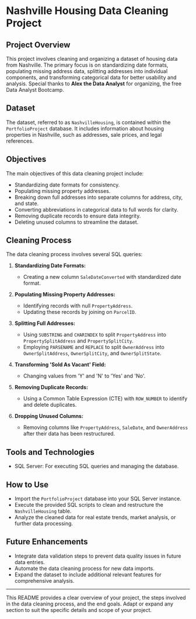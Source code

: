 
# Nashville Housing Data Cleaning Project

## Project Overview
This project involves cleaning and organizing a dataset of housing data from Nashville. The primary focus is on standardizing date formats, populating missing address data, splitting addresses into individual components, and transforming categorical data for better usability and analysis. Special thanks to **Alex the Data Analyst** for organizing, the free Data Analyst Bootcamp.

## Dataset
The dataset, referred to as `NashvilleHousing`, is contained within the `PortfolioProject` database. It includes information about housing properties in Nashville, such as addresses, sale prices, and legal references.

## Objectives
The main objectives of this data cleaning project include:
- Standardizing date formats for consistency.
- Populating missing property addresses.
- Breaking down full addresses into separate columns for address, city, and state.
- Converting abbreviations in categorical data to full words for clarity.
- Removing duplicate records to ensure data integrity.
- Deleting unused columns to streamline the dataset.

## Cleaning Process
The data cleaning process involves several SQL queries:

1. **Standardizing Date Formats:**
   - Creating a new column `SaleDateConverted` with standardized date format.

2. **Populating Missing Property Addresses:**
   - Identifying records with null `PropertyAddress`.
   - Updating these records by joining on `ParcelID`.

3. **Splitting Full Addresses:**
   - Using `SUBSTRING` and `CHARINDEX` to split `PropertyAddress` into `PropertySplitAddress` and `PropertySplitCity`.
   - Employing `PARSENAME` and `REPLACE` to split `OwnerAddress` into `OwnerSplitAddress`, `OwnerSplitCity`, and `OwnerSplitState`.

4. **Transforming 'Sold As Vacant' Field:**
   - Changing values from 'Y' and 'N' to 'Yes' and 'No'.

5. **Removing Duplicate Records:**
   - Using a Common Table Expression (CTE) with `ROW_NUMBER` to identify and delete duplicates.

6. **Dropping Unused Columns:**
   - Removing columns like `PropertyAddress`, `SaleDate`, and `OwnerAddress` after their data has been restructured.

## Tools and Technologies
- SQL Server: For executing SQL queries and managing the database.

## How to Use
- Import the `PortfolioProject` database into your SQL Server instance.
- Execute the provided SQL scripts to clean and restructure the `NashvilleHousing` table.
- Analyze the cleaned data for real estate trends, market analysis, or further data processing.

## Future Enhancements
- Integrate data validation steps to prevent data quality issues in future data entries.
- Automate the data cleaning process for new data imports.
- Expand the dataset to include additional relevant features for comprehensive analysis.

---

This README provides a clear overview of your project, the steps involved in the data cleaning process, and the end goals. Adapt or expand any section to suit the specific details and scope of your project.
